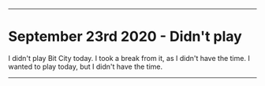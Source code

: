 
***

# September 23rd 2020 - Didn't play

I didn't play Bit City today. I took a break from it, as I didn't have the time. I wanted to play today, but I didn't have the time.

***
